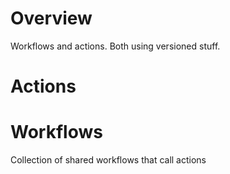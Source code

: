 # Overview

Workflows and actions.
Both using versioned stuff.

# Actions

# Workflows

Collection of shared workflows that call actions
